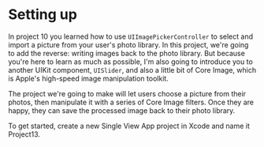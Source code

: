 # Setting up

<!-- YOUTUBE: _h4fv_6vjYg -->

In project 10 you learned how to use `UIImagePickerController` to select and import a picture from your user's photo library. In this project, we're going to add the reverse: writing images back to the photo library. But because you're here to learn as much as possible, I'm also going to introduce you to another UIKit component, `UISlider`, and also a little bit of Core Image, which is Apple's high-speed image manipulation toolkit.

The project we're going to make will let users choose a picture from their photos, then manipulate it with a series of Core Image filters. Once they are happy, they can save the processed image back to their photo library.

To get started, create a new Single View App project in Xcode and name it Project13.
